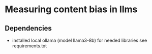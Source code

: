 # Measuring content bias in llms 

## Dependencies
- installed local ollama (model llama3-8b)
for needed libraries see requirements.txt
